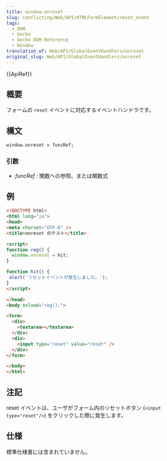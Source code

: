```yaml
---
title: window.onreset
slug: conflicting/Web/API/HTMLFormElement/reset_event
tags:
  - DOM
  - Gecko
  - Gecko DOM Reference
  - Window
translation_of: Web/API/GlobalEventHandlers/onreset
original_slug: Web/API/GlobalEventHandlers/onreset
---
```

{{ApiRef}}

## 概要

フォームの `reset` イベントに対応するイベントハンドラです。

## 構文

```
window.onreset = funcRef;
```

### 引数

- _funcRef_ : 関数への参照、または関数式

## 例

```html
<!DOCTYPE html>
<html lang="ja">
<head>
<meta charset="UTF-8" />
<title>onreset のテスト</title>

<script>
function reg() {
  window.onreset = hit;
}

function hit() {
 alert('リセットイベントが発生しました。');
}
</script>

</head>
<body onload="reg();">

<form>
  <div>
    <textarea></textarea>
  </div>
  <div>
    <input type="reset" value="reset" />
  </div>
</form>

</body>
</html>
```

## 注記

reset イベントは、ユーザがフォーム内のリセットボタン (`<input type="reset"/>`) をクリックした際に発生します。

## 仕様

標準仕様書には含まれていません。
